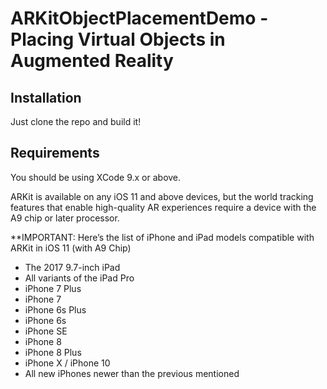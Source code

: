 # ARKitObjectPlacementDemo - Placing Virtual Objects in Augmented Reality

## Installation

Just clone the repo and build it!

## Requirements

You should be using XCode 9.x or above.

ARKit is available on any iOS 11 and above devices, but the world tracking features that enable high-quality AR experiences require a device with the A9 chip or later processor.

**IMPORTANT: Here’s the list of iPhone and iPad models compatible with ARKit in iOS 11 (with A9 Chip)

* The 2017 9.7-inch iPad
* All variants of the iPad Pro
* iPhone 7 Plus
* iPhone 7
* iPhone 6s Plus
* iPhone 6s
* iPhone SE
* iPhone 8
* iPhone 8 Plus
* iPhone X / iPhone 10
* All new iPhones newer than the previous mentioned
